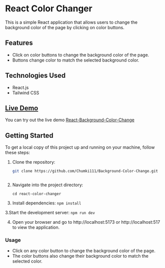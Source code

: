 # React Color Changer

This is a simple React application that allows users to change the background color of the page by clicking on color buttons.

## Features

- Click on color buttons to change the background color of the page.
- Buttons change color to match the selected background color.

## Technologies Used

- React.js
- Tailwind CSS

## [Live Demo](https://imperfect-journey.surge.sh)

You can try out the live demo [React-Background-Color-Change](https://imperfect-journey.surge.sh)

## Getting Started

To get a local copy of this project up and running on your machine, follow these steps:

1. Clone the repository:

   ```bash
   git clone https://github.com/Chumki111/Background-Color-Change.git



1. Navigate into the project directory:
   ```
   cd react-color-changer
   ```
2. Install dependencies:
   ```npm install```

3.Start the development server:
  ```npm run dev```

4. Open your browser and go to http://localhost:5173 or http://localhost:517 to view the application.

### Usage
- Click on any color button to change the background color of the page.
- The color buttons also change their background color to match the selected color.